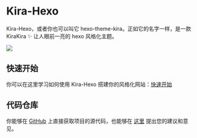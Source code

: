 # Kira-Hexo

Kira-Hexo，或者你也可以叫它 hexo-theme-kira。正如它的名字一样，是一款 KiraKira ✨ 让人眼前一亮的 hexo 风格化主题。

![](https://raw.githubusercontent.com/ch1ny/kira-hexo/master/preview.png)

## 快速开始

你可以在这里学习如何使用 Kira-Hexo 搭建你的风格化网站：[快速开始](http://47.101.165.106:10001/)

## 代码仓库

你能够在 [GitHub](https://github.com/ch1ny/kira-hexo) 上直接获取项目的源代码，也能够在 [这里](https://github.com/ch1ny/kira-hexo/issues) 提出您的建议和意见。